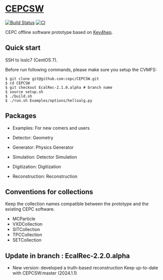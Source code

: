 # [CEPCSW](https://cepc.github.io/CEPCSW/)

[![Build Status](https://www.travis-ci.com/cepc/CEPCSW.svg?branch=master)](https://www.travis-ci.com/cepc/CEPCSW)
[![CI](https://github.com/cepc/CEPCSW/workflows/CI/badge.svg?branch=master)](https://github.com/cepc/CEPCSW/actions)

CEPC offline software prototype based on [Key4hep](https://github.com/key4hep).

## Quick start

SSH to lxslc7 (CentOS 7).

Before run following commands, please make sure you setup the CVMFS:

```
$ git clone git@github.com:cepc/CEPCSW.git
$ cd CEPCSW
$ git checkout EcalRec-2.1.0.alpha # branch name
$ source setup.sh
$ ./build.sh
$ ./run.sh Examples/options/helloalg.py
```

## Packages

* Examples: For new comers and users

* Detector: Geometry

* Generator: Physics Generator

* Simulation: Detector Simulation

* Digitization: Digitization

* Reconstruction: Reconstruction


## Conventions for collections
Keep the collection names compatible between the prototype and the existing CEPC software.

* MCParticle
* VXDCollection
* SITCollection
* TPCCollection
* SETCollection

## Update in branch : EcalRec-2.2.0.alpha
* New version: developed a truth-based reconstruction
Keep up-to-date with CEPCSW:master (2024.1.1)
